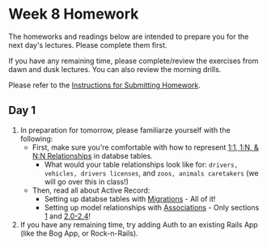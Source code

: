 # Week 8 Homework

The homeworks and readings below are intended to prepare you for the next day's lectures. Please complete them first.

If you have any remaining time, please complete/review the exercises from dawn and dusk lectures. You can also review the morning drills.

Please refer to the [Instructions for Submitting Homework](/how-to/homework-submission.md).

## Day 1

1. In preparation for tomorrow, please familiarze yourself with the following:
    * First, make sure you're comfortable with how to represent [1:1, 1:N, &amp; N:N Relationships](http://www.databaseprimer.com/pages/table-relationships/) in databse tables.
      * What would your table relationships look like for: `drivers, vehicles, drivers licenses`, and `zoos, animals caretakers` (we will go over this in class!)
    * Then, read all about Active Record:
      * Setting up databse tables with [Migrations](http://edgeguides.rubyonrails.org/active_record_migrations.html) - All of it!
      * Setting up model relationships with [Associations](http://guides.rubyonrails.org/association_basics.html) - Only sections [1](http://guides.rubyonrails.org/active_record_migrations.html#migration-overview) and [2.0-2.4](http://guides.rubyonrails.org/association_basics.html#the-types-of-associations)!
2. If you have any remaining time, try adding Auth to an existing Rails App (like the Bog App, or Rock-n-Rails).

<!-- 
## Day 2

1. Reading
2. Bonus/Stretch

Please use any remaining time to complete and review the exercises from dawn & dusk. 
-->

<!-- 
## Day 3

1. Reading
2. Bonus/Stretch

Please use any remaining time to complete and review the exercises from dawn & dusk. 
-->

<!-- 
## Day 4

1. Reading
2. Friday Review Prep
    - Complete the [Week 1 Self-Assessment](#PENDING) and identify 2 topics you want to review tomorrow
    - Ask and/or upvote 3 questions on QuestionCookie: http://www.questioncookie.com/wdi-27-28-w8-review

Please use any remaining time to complete and review the exercises from dawn & dusk. 
-->

<!-- 
## Day 5 - Weekend Homework

1. Reading
2. Weekend Lab

Please use any remaining time to review exercises/drills from the week! And don't forget to sleep!
-->
